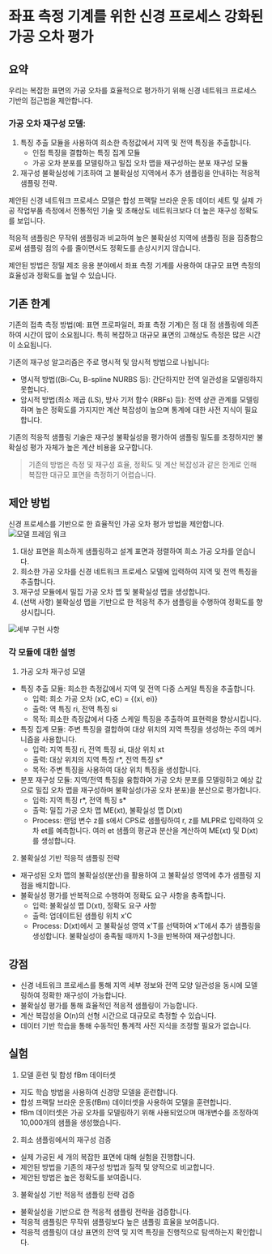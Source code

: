 # 좌표 측정 기계를 위한 신경 프로세스 강화된 가공 오차 평가

## 요약
우리는 복잡한 표면의 가공 오차를 효율적으로 평가하기 위해 신경 네트워크 프로세스 기반의 접근법을 제안합니다.

### 가공 오차 재구성 모델:
1. 특징 추출 모듈을 사용하여 희소한 측정값에서 지역 및 전역 특징을 추출합니다.
   - 인접 특징을 결합하는 특징 집계 모듈
   - 가공 오차 분포를 모델링하고 밀집 오차 맵을 재구성하는 분포 재구성 모듈
2. 재구성 불확실성에 기초하여 고 불확실성 지역에서 추가 샘플링을 안내하는 적응적 샘플링 전략.

제안된 신경 네트워크 프로세스 모델은 합성 프랙탈 브라운 운동 데이터 세트 및 실제 가공 작업부품 측정에서 전통적인 기술 및 초해상도 네트워크보다 더 높은 재구성 정확도를 보입니다.

적응적 샘플링은 무작위 샘플링과 비교하여 높은 불확실성 지역에 샘플링 점을 집중함으로써 샘플링 점의 수를 줄이면서도 정확도를 손상시키지 않습니다.

제안된 방법은 정밀 제조 응용 분야에서 좌표 측정 기계를 사용하여 대규모 표면 측정의 효율성과 정확도를 높일 수 있습니다.

## 기존 한계
기존의 접촉 측정 방법(예: 표면 프로파일러, 좌표 측정 기계)은 점 대 점 샘플링에 의존하여 시간이 많이 소요됩니다. 특히 복잡하고 대규모 표면의 고해상도 측정은 많은 시간이 소요됩니다.

기존의 재구성 알고리즘은 주로 명시적 및 암시적 방법으로 나뉩니다:
- 명시적 방법((Bi-Cu, B-spline NURBS 등): 간단하지만 전역 일관성을 모델링하지 못합니다.
- 암시적 방법(최소 제곱 (LS), 방사 기저 함수 (RBFs) 등): 전역 상관 관계를 모델링하며 높은 정확도를 가지지만 계산 복잡성이 높으며 통계에 대한 사전 지식이 필요합니다.

기존의 적응적 샘플링 기술은 재구성 불확실성을 평가하여 샘플링 밀도를 조정하지만 불확실성 평가 자체가 높은 계산 비용을 요구합니다.

> 기존의 방법은 측정 및 재구성 효율, 정확도 및 계산 복잡성과 같은 한계로 인해 복잡한 대규모 표면을 측정하기 어렵습니다.

## 제안 방법
신경 프로세스를 기반으로 한 효율적인 가공 오차 평가 방법을 제안합니다.
![모델 프레임 워크](https://github.com/Prcnsi/Deep-learning-based_CMM_Anomaly-detection/assets/88486391/8508dc51-40cc-4699-96f6-1cc1e2662156)
1. 대상 표면을 희소하게 샘플링하고 설계 표면과 정렬하여 희소 가공 오차를 얻습니다.
2. 희소한 가공 오차를 신경 네트워크 프로세스 모델에 입력하여 지역 및 전역 특징을 추출합니다.
3. 재구성 모듈에서 밀집 가공 오차 맵 및 불확실성 맵을 생성합니다.
4. (선택 사항) 불확실성 맵을 기반으로 한 적응적 추가 샘플링을 수행하여 정확도를 향상시킵니다.

![세부 구현 사항](https://github.com/Prcnsi/Deep-learning-based_CMM_Anomaly-detection/assets/88486391/3961c7fd-849f-4d26-b597-992b559a36e6)

### 각 모듈에 대한 설명

1) 가공 오차 재구성 모델
- 특징 추출 모듈: 희소한 측정값에서 지역 및 전역 다중 스케일 특징을 추출합니다.
  - 입력: 희소 가공 오차 (xC, eC) = {(xi, ei)}
  - 출력: 역 특징 ri, 전역 특징 si
  - 목적: 희소한 측정값에서 다중 스케일 특징을 추출하여 표현력을 향상시킵니다.
- 특징 집계 모듈: 주변 특징을 결합하여 대상 위치의 지역 특징을 생성하는 주의 메커니즘을 사용합니다.
  - 입력: 지역 특징 ri, 전역 특징 si, 대상 위치 xt
  - 출력: 대상 위치의 지역 특징 r*, 전역 특징 s*
  - 목적: 주변 특징을 사용하여 대상 위치 특징을 생성합니다.
- 분포 재구성 모듈: 지역/전역 특징을 융합하여 가공 오차 분포를 모델링하고 예상 값으로 밀집 오차 맵을 재구성하며 불확실성(가공 오차 분포)을 분산으로 평가합니다.
  - 입력: 지역 특징 r*, 전역 특징 s*
  - 출력: 밀집 가공 오차 맵 ME(xt), 불확실성 맵 D(xt)
  - Process: 랜덤 변수 z를 s에서 CPS로 샘플링하여 r, z를 MLPR로 입력하여 오차 et를 예측합니다. 여러 et 샘플의 평균과 분산을 계산하여 ME(xt) 및 D(xt)를 생성합니다.

2) 불확실성 기반 적응적 샘플링 전략
- 재구성된 오차 맵의 불확실성(분산)을 활용하여 고 불확실성 영역에 추가 샘플링 지점을 배치합니다.
- 불확실성 평가를 반복적으로 수행하여 정확도 요구 사항을 충족합니다.
  - 입력: 불확실성 맵 D(xt), 정확도 요구 사항
  - 출력: 업데이트된 샘플링 위치 x'C
  - Process: D(xt)에서 고 불확실성 영역 x'T를 선택하여 x'T에서 추가 샘플링을 생성합니다. 불확실성이 충족될 때까지 1-3을 반복하여 재구성합니다.

## 강점
- 신경 네트워크 프로세스를 통해 지역 세부 정보와 전역 모양 일관성을 동시에 모델링하여 정확한 재구성이 가능합니다.
- 불확실성 평가를 통해 효율적인 적응적 샘플링이 가능합니다.
- 계산 복잡성을 O(n)의 선형 시간으로 대규모로 측정할 수 있습니다.
- 데이터 기반 학습을 통해 수동적인 통계적 사전 지식을 조정할 필요가 없습니다.

## 실험
1) 모델 훈련 및 합성 fBm 데이터셋
- 지도 학습 방법을 사용하여 신경망 모델을 훈련합니다.
- 합성 프랙탈 브라운 운동(fBm) 데이터셋을 사용하여 모델을 훈련합니다.
- fBm 데이터셋은 가공 오차를 모델링하기 위해 사용되었으며 매개변수를 조정하여 10,000개의 샘플을 생성했습니다.
2) 희소 샘플링에서의 재구성 검증
- 실제 가공된 세 개의 복잡한 표면에 대해 실험을 진행합니다.
- 제안된 방법을 기존의 재구성 방법과 질적 및 양적으로 비교합니다.
- 제안된 방법은 높은 정확도를 보여줍니다.
3) 불확실성 기반 적응적 샘플링 전략 검증
- 불확실성을 기반으로 한 적응적 샘플링 전략을 검증합니다.
- 적응적 샘플링은 무작위 샘플링보다 높은 샘플링 효율을 보여줍니다.
- 적응적 샘플링이 대상 표면의 전역 및 지역 특징을 진행적으로 탐색하는지 확인합니다.
